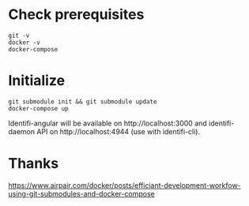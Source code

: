 # Check prerequisites
    git -v
    docker -v
    docker-compose

# Initialize
    git submodule init && git submodule update
    docker-compose up

Identifi-angular will be available on http://localhost:3000 and identifi-daemon API on http://localhost:4944 (use with identifi-cli).

# Thanks
https://www.airpair.com/docker/posts/efficiant-development-workfow-using-git-submodules-and-docker-compose

